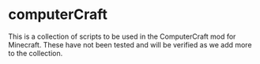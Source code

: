 computerCraft
=============

This is a collection of scripts to be used in the ComputerCraft mod for Minecraft. These have not been tested and will be verified as we add more to the collection.